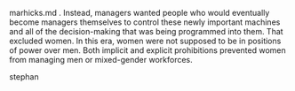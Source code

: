 marhicks.md
. Instead, managers wanted people who would eventually become managers themselves to control these newly important machines and all of the decision-making that was being programmed into them. That excluded women. In this era, women were not supposed to be in positions of power over men. Both implicit and explicit prohibitions prevented women from managing men or mixed-gender workforces.


stephan